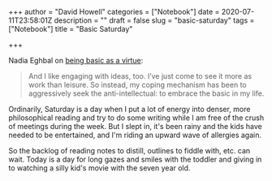 +++
author = "David Howell"
categories = ["Notebook"]
date = 2020-07-11T23:58:01Z
description = ""
draft = false
slug = "basic-saturday"
tags = ["Notebook"]
title = "Basic Saturday"

+++


Nadia Eghbal on [being basic as a virtue](https://nadiaeghbal.com/basic):

> And I like engaging with ideas, too. I’ve just come to see it more as work than leisure. So instead, my coping mechanism has been to aggressively seek the anti-intellectual: to embrace the basic in my life.

Ordinarily, Saturday is a day when I put a lot of energy into denser, more philosophical reading and try to do some writing while I am free of the crush of meetings during the week. But I slept in, it's been rainy and the kids have needed to be entertained, and I'm riding an upward wave of allergies again.

So the backlog of reading notes to distill, outlines to fiddle with, etc. can wait. Today is a day for long gazes and smiles with the toddler and giving in to watching a silly kid's movie with the seven year old.

